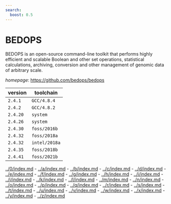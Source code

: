 ```yaml
---
search:
  boost: 0.5
---
```

# BEDOPS

BEDOPS is an open-source command-line toolkit that performs highly   efficient and scalable Boolean and other set operations, statistical calculations,   archiving, conversion and other management of genomic data of arbitrary scale.

*homepage*: <https://github.com/bedops/bedops>

version | toolchain
--------|----------
``2.4.1`` | ``GCC/4.8.4``
``2.4.2`` | ``GCC/4.8.2``
``2.4.20`` | ``system``
``2.4.26`` | ``system``
``2.4.30`` | ``foss/2016b``
``2.4.32`` | ``foss/2018a``
``2.4.32`` | ``intel/2018a``
``2.4.35`` | ``foss/2018b``
``2.4.41`` | ``foss/2021b``

[../0/index.md](0) - [../a/index.md](a) - [../b/index.md](b) - [../c/index.md](c) - [../d/index.md](d) - [../e/index.md](e) - [../f/index.md](f) - [../g/index.md](g) - [../h/index.md](h) - [../i/index.md](i) - [../j/index.md](j) - [../k/index.md](k) - [../l/index.md](l) - [../m/index.md](m) - [../n/index.md](n) - [../o/index.md](o) - [../p/index.md](p) - [../q/index.md](q) - [../r/index.md](r) - [../s/index.md](s) - [../t/index.md](t) - [../u/index.md](u) - [../v/index.md](v) - [../w/index.md](w) - [../x/index.md](x) - [../y/index.md](y) - [../z/index.md](z)

